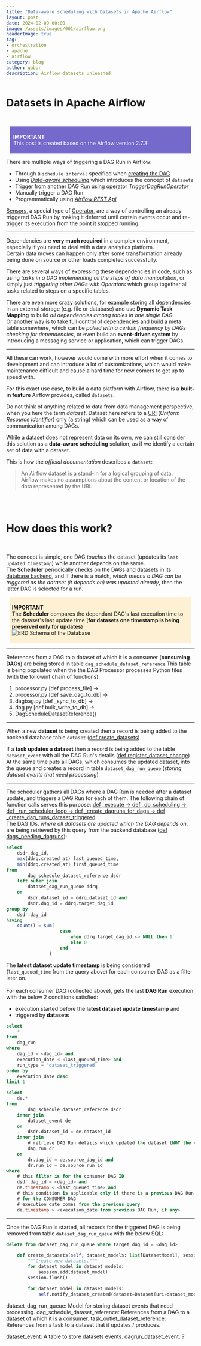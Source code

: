 ```yaml
---
title: "Data-aware scheduling with Datasets in Apache Airflow"
layout: post
date: 2024-02-09 00:00
image: /assets/images/001/airflow.png
headerImage: true
tag:
- orchestration
- apache
- airflow
category: blog
author: gabor
description: Airflow datasets unleashed
---
```

# Datasets in Apache Airflow
<br>

<div style="margin:10px;padding:5px;background-color:#7569cc;color:white">
    <p style="color:white">
        <b style="font-weight: bold">&nbsp;IMPORTANT</b><br>
        &nbsp;This post is created based on the Airflow version 2.7.3!
    </p>
</div>

There are multiple ways of triggering a DAG Run in Airflow:
- Through a `schedule interval` specified when [creating the DAG][creating_the_DAG]
- Using [*Data-aware scheduling*][data_aware_scheduling] which introduces the concept of `datasets`
- Trigger from another DAG Run using operator [*TriggerDagRunOperator*][triggerdagrunoperator]
- Manually trigger a DAG Run
- Programmatically using [*Airflow REST Api*][airflow_rest_api]

[Sensors][sensors], a special type of [Operator][operator], are a way of controlling an already triggered DAG Run by making it deferred until certain events occur and re-trigger its execution from the point it stopped running.

---

Dependencies are **very much required** in a complex environment, especially if you need to deal with a data analytics platform.  
Certain data moves can happen only after some transformation already being done on source or other loads completed successfully.  

There are several ways of expressing these dependencies in code, such as using *tasks in a DAG implementing all the steps of data manipulation*, or simply just *triggering other DAGs with Operators* which group together all tasks related to steps on a specific tables.  

There are even more crazy solutions, for example storing all dependencies in an external storage (e.g. file or database) and use **Dynamic Task Mapping** to build *all dependencies among tables in one single DAG*.  
Or another way is to take full control of dependencies and build a meta table somewhere, which can be *polled with a certain frequency by DAGs checking for dependencies*, or even build an **event-driven system** by introducing a messaging service or application, which can trigger DAGs.

---

All these can work, however would come with more effort when it comes to development and can introduce a lot of customizations, which would make maintenance difficult and cause a hard time for new comers to get up to speed with.

For this exact use case, to build a data platform with Airflow, there is a **built-in feature** Airflow provides, called `datasets`.

Do not think of anything related to data from data management perspective, when you here the term *dataset*. Dataset here refers to a [URI][uri_wiki] (*Uniform Resource Identifier*) only (a string) which can be used as a way of communication among DAGs.

While a dataset does not represent data on its own, we can still consider this solution as a **data-aware scheduling** solution, as if we identify a certain set of data with a dataset.  

This is how the *official documentation* describes a `dataset`:
> An Airflow dataset is a stand-in for a logical grouping of data.  
> Airflow makes no assumptions about the content or location of the data represented by the URI.

<br>
<br>

# How does this work?
<br>

The concept is simple, one DAG *touches* the dataset (updates its `last updated timestamp`) while another depends on the same.  
The **Scheduler** periodically checks on the DAGs and datasets in its [database backend][database_backend], and if there is a match, *which means a DAG can be triggered as the dataset (it depends on) was updated already*, then the latter DAG is selected for a run.

<div style="margin:10px;padding:5px;background-color:#fef0d2">
    <p>
        <b style="font-weight: bold">IMPORTANT</b><br>
        The <b style="font-weight: bold">Scheduler</b> compares the dependant DAG's last execution time to the dataset's last update time (<b style="font-weight: bold">for datasets one timestamp is being preserved only for updates</b>)
        <br>
        <img src="/assets/images/001/dataset_erd.png" alt="ERD Schema of the Database">
    </p>
</div>

---

References from a DAG to a dataset of which it is a consumer (**consuming DAGs**) are being stored in table `dag_schedule_dataset_reference`
This table is being populated when the the DAG Processor processes Python files (with the followinf chain of functions):
1. processor.py [def process_file] ->  
2. processor.py [def save_dag_to_db] ->
3. dagbag.py [def _sync_to_db] ->
4. dag.py [def bulk_write_to_db] ->
5. DagScheduleDatasetReference()

---

When a new **dataset** is being created then a record is being added to the backend database table `dataset` ([def create_datasets][def_create_datasets])

If a **task updates a dataset** then a record is being added to the table `dataset_event` with all the DAG Run's details ([def register_dataset_change][def_register_dataset_change])  
At the same time puts all DAGs, which consumes the updated dataset, into the queue and creates a record in table `dataset_dag_run_queue` (*storing dataset events that need processing*)

---

The scheduler gathers all DAGs where a DAG Run is needed after a dataset update, and triggers a DAG Run for each of them. The following chain of function calls serves this purpose: [def _execute -> def _do_scheduling -> def _run_scheduler_loop -> def _create_dagruns_for_dags -> def _create_dag_runs_dataset_triggered][func_chain]  
The DAG IDs, *where all datasets are updated which the DAG depends on*, are being retrieved by this query from the backend database ([def dags_needing_dagruns][def_dags_needing_dagruns]):
```sql
select
    dsdr.dag_id,
    max(ddrq.created_at) last_queued_time,
    min(ddrq.created_at) first_queued_time
from
        dag_schedule_dataset_reference dsdr
    left outer join
        dataset_dag_run_queue ddrq
    on
        dsdr.dataset_id = ddrq.dataset_id and
        dsdr.dag_id = ddrq.target_dag_id
group by
    dsdr.dag_id
having
    count() = sum(
                    case
                        when ddrq.target_dag_id <> NULL then 1
                        else 0
                    end
                )
```
The **latest dataset update timestamp** is being considered (`last_queued_time` from the query above) for each consumer DAG as a filter later on.  
<br>
For each consumer DAG (collected above), gets the last **DAG Run** execution with the below 2 conditions satisfied:
- execution started before the **latest dataset update timestamp** and
- triggered by **datasets**  

```sql
select
    *
from
    dag_run
where
    dag_id = <dag_id> and
    execution_date < <last_queued_time> and
    run_type = 'dataset_triggered'
order by
    execution_date desc
limit 1
```

```sql
select
    de.*
from
        dag_schedule_dataset_reference dsdr
    inner join
        dataset_event de
    on
        dsdr.dataset_id = de.dataset_id
    inner join
        # retrieve DAG Run details which updated the dataset (NOT the consumer)
        dag_run dr
    on
        dr.dag_id = de.source_dag_id and
        dr.run_id = de.source_run_id
where
    # this filter is for the consumer DAG ID
    dsdr.dag_id = <dag_id> and
    de.timestamp < <last_queued_time> and
    # this condition is applicable only if there is a previous DAG Run available
    # for the CONSUMER DAG
    # execution_date comes from the previous query
    de.timestamp > <execution_date from previous DAG Run, if any>
```

---

Once the DAG Run is started, all records for the triggered DAG is being removed from table `dataset_dag_run_queue` with the below SQL:
```sql
delete from dataset_dag_run_queue where target_dag_id = <dag_id>
```


```python
    def create_datasets(self, dataset_models: list[DatasetModel], session: Session) -> None:
        """Create new datasets."""
        for dataset_model in dataset_models:
            session.add(dataset_model)
        session.flush()

        for dataset_model in dataset_models:
            self.notify_dataset_created(dataset=Dataset(uri=dataset_model.uri, extra=dataset_model.extra))
```



dataset_dag_run_queue: Model for storing dataset events that need processing.
dag_schedule_dataset_reference: References from a DAG to a dataset of which it is a consumer.
task_outlet_dataset_reference: References from a task to a dataset that it updates / produces.

dataset_event: A table to store datasets events.
dagrun_dataset_event: ?




[creating_the_DAG]: https://airflow.apache.org/docs/apache-airflow/2.7.3/administration-and-deployment/scheduler.html
[data_aware_scheduling]: https://airflow.apache.org/docs/apache-airflow/2.7.3/authoring-and-scheduling/datasets.html
[triggerdagrunoperator]: https://airflow.apache.org/docs/apache-airflow/2.7.3/_api/airflow/operators/trigger_dagrun/index.html
[airflow_rest_api]: https://airflow.apache.org/docs/apache-airflow/stable/stable-rest-api-ref.html#operation/post_dag_run
[sensors]: https://airflow.apache.org/docs/apache-airflow/2.7.3/core-concepts/sensors.html
[operator]: https://airflow.apache.org/docs/apache-airflow/2.7.3/core-concepts/operators.html
[uri_wiki]: https://en.wikipedia.org/wiki/Uniform_Resource_Identifier
[database_backend]: https://airflow.apache.org/docs/apache-airflow/2.7.3/howto/set-up-database.html
[def_create_datasets]: https://github.com/apache/airflow/blob/main/airflow/datasets/manager.py
[def_register_dataset_change]: https://github.com/apache/airflow/blob/main/airflow/datasets/manager.py
[func_chain]: https://github.com/apache/airflow/blob/main/airflow/jobs/scheduler_job_runner.py
[def_dags_needing_dagruns]: https://github.com/apache/airflow/blob/main/airflow/models/dag.py
